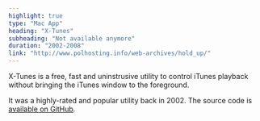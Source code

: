 ```yaml
---
highlight: true
type: "Mac App"
heading: "X-Tunes"
subheading: "Not available anymore"
duration: "2002-2008"
link: "http://www.polhosting.info/web-archives/hold_up/"
---
```


X-Tunes is a free, fast and uninstrusive utility to control iTunes playback without bringing the iTunes window to the foreground.

It was a highly-rated and popular utility back in 2002. The source code is <a href="https://github.com/swisspol/X-Tunes">available on GitHub</a>.
